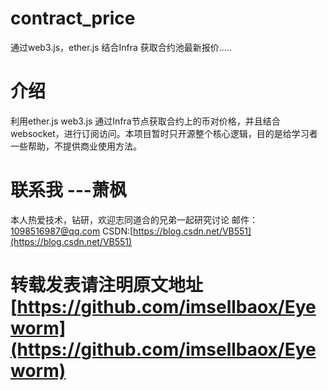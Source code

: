 # contract_price
通过web3.js，ether.js 结合Infra 获取合约池最新报价.....

# 介绍
利用ether.js web3.js 通过Infra节点获取合约上的币对价格，并且结合websocket，进行订阅访问。本项目暂时只开源整个核心逻辑，目的是给学习者一些帮助，不提供商业使用方法。


# 联系我                ---萧枫

本人热爱技术，钻研，欢迎志同道合的兄弟一起研究讨论
邮件：1098516987@qq.com      CSDN:[https://blog.csdn.net/VB551](https://blog.csdn.net/VB551)

# 转载发表请注明原文地址  [https://github.com/imsellbaox/Eyeworm](https://github.com/imsellbaox/Eyeworm)
